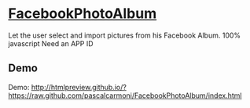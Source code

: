 [FacebookPhotoAlbum](http://xmedias.com/FacebookPhotoAlbum)
=================

Let the user select and import pictures from his Facebook Album.
100% javascript
Need an APP ID

Demo
-----------
Demo: http://htmlpreview.github.io/?https://raw.github.com/pascalcarmoni/FacebookPhotoAlbum/index.html